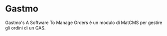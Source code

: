 Gastmo
======

Gastmo's A Software To Manage Orders è un modulo di MatCMS per gestire gli ordini di un GAS.
